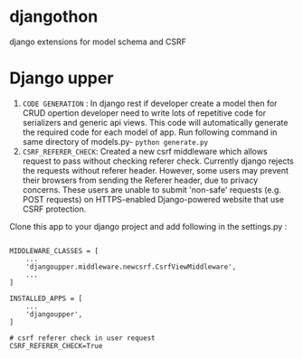 # djangothon
django extensions for model schema and CSRF


# Django upper
1. `CODE GENERATION` : In django rest if developer create a model then for CRUD opertion developer need to write lots of repetitive code for serializers and generic api views. This code will automatically generate the required code for each model of app.
Run following command in same directory of models.py-
` python generate.py `
2. `CSRF_REFERER_CHECK`: Created a new csrf middleware which allows request to pass without checking referer check. Currently django rejects the requests without referer header. However, some users may prevent their browsers from sending the Referer header, due to privacy concerns. These users are unable to submit 'non-safe' requests (e.g. POST requests) on HTTPS-enabled Django-powered website that use CSRF protection.

Clone this app to your django project and add following in the settings.py :

```

MIDDLEWARE_CLASSES = [
    ...
    'djangoupper.middleware.newcsrf.CsrfViewMiddleware',
    ...
]

INSTALLED_APPS = [
    ...
    'djangoupper',
]

# csrf referer check in user request
CSRF_REFERER_CHECK=True

```
